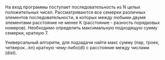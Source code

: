 На вход программы поступает последовательность из N целых положительных чисел. Рассматриваются все семерки различных элементов последовательности, в которых между любыми двумя элементами расстояние не менее K (расстояние - разность порядковых номеров). Необходимо определить максимальную подходящую сумму семерки, кратную 7. 

Универсальный алгоритм, для подзадачи найти макс сумму (пар, троек, четверок...kn) кратную чему-либо(dl) с расстояние между числами (dist).
